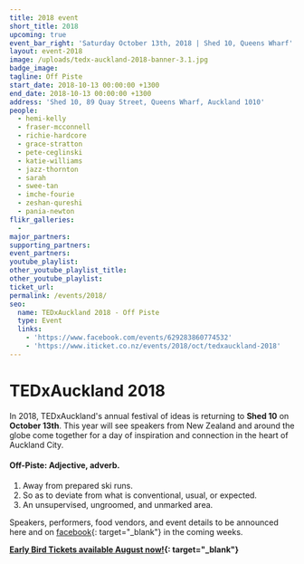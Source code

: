 ```yaml
---
title: 2018 event
short_title: 2018
upcoming: true
event_bar_right: 'Saturday October 13th, 2018 | Shed 10, Queens Wharf'
layout: event-2018
image: /uploads/tedx-auckland-2018-banner-3.1.jpg
badge_image:
tagline: Off Piste
start_date: 2018-10-13 00:00:00 +1300
end_date: 2018-10-13 00:00:00 +1300
address: 'Shed 10, 89 Quay Street, Queens Wharf, Auckland 1010'
people:
  - hemi-kelly
  - fraser-mcconnell
  - richie-hardcore
  - grace-stratton
  - pete-ceglinski
  - katie-williams
  - jazz-thornton
  - sarah
  - swee-tan
  - imche-fourie
  - zeshan-qureshi
  - pania-newton
flikr_galleries:
  -
major_partners:
supporting_partners:
event_partners:
youtube_playlist:
other_youtube_playlist_title:
other_youtube_playlist:
ticket_url:
permalink: /events/2018/
seo:
  name: TEDxAuckland 2018 - Off Piste
  type: Event
  links:
    - 'https://www.facebook.com/events/629283860774532'
    - 'https://www.iticket.co.nz/events/2018/oct/tedxauckland-2018'
---
```


# TEDxAuckland 2018

In 2018, TEDxAuckland's annual festival of ideas is returning to **Shed 10** on **October 13th**. This year will see speakers from New Zealand and around the globe come together for a day of inspiration and connection in the heart of Auckland City.

#### Off-Piste: Adjective, adverb.

1. Away from prepared ski runs.
2. So as to deviate from what is conventional, usual, or expected.
3. An unsupervised, ungroomed, and unmarked area.

Speakers, performers, food vendors, and event details to be announced here and on [facebook](https://www.facebook.com/events/629283860774532){: target="_blank"} in the coming weeks.

**[Early Bird Tickets available August now!](https://www.iticket.co.nz/events/2018/oct/tedxauckland-2018){: target="_blank"}**